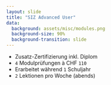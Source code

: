 ```yaml
---
layout: slide
title: "SIZ Advanced User"
data:
  background: assets/misc/modules.png
  background-size: 90%
  background-transition: slide
--- 
```


 
- Zusatz-Zertifizierung inkl. Diplom
- `4` Modulprüfungen à CHF `110`
- Erarbeitet während `1` Schuljahr
- `2` Lektionen pro Woche (abends)


<p style="text-align:center; margin-bottom:13cm;">&nbsp;</p>
